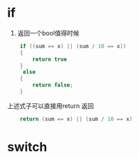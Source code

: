 # if
1. 返回一个bool值得时候  
```C++
    if ((sum == x) || (sum / 10 == x))
    {
        return true
    }
     else
    {
        return false;
    }
```
上述式子可以直接用return 返回
```C++
    return (sum == x) || (sum / 10 == x)
```
# switch